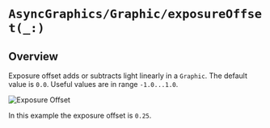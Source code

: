 # ``AsyncGraphics/Graphic/exposureOffset(_:)``

## Overview

Exposure offset adds or subtracts light linearly in a ``Graphic``. The default value is `0.0`. Useful values are in range `-1.0...1.0`.

![Exposure Offset](http://async.graphics/Images/Effects/Levels-Offset-25.png)

In this example the exposure offset is `0.25`. 
